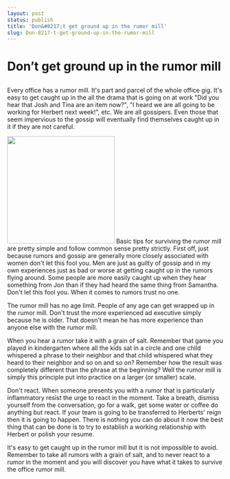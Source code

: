 ```yaml
---
layout: post
status: publish
title: 'Don&#8217;t get ground up in the rumor mill'
slug: Don-8217-t-get-ground-up-in-the-rumor-mill
---
```

# Don&#8217;t get ground up in the rumor mill
## 

Every office has a rumor mill. It's part and parcel of the whole office gig. It's easy to get caught up in the all the drama that is going on at work "Did you hear that Josh and Tina are an item now?", "I heard we are all going to be working for Herbert next week!", etc. We are all gossipers. Even those that seem impervious to the gossip will eventually find themselves caught up in it if they are not careful.<!--more-->

<img src="http://www.ksl.com/emedia/slc/133/13352/1335293.jpg" height="250" width="250" /> Basic tips for surviving the rumor mill are pretty simple and follow common sense pretty strictly. First off, just because rumors and gossip are generally more closely associated with women don't let this fool you. Men are just as guilty of gossip and in my own experiences just as bad or worse at getting caught up in the rumors flying around. Some people are more easily caught up when they hear something from Jon than if they had heard the same thing from Samantha. Don't let this fool you. When it comes to rumors trust no one.

The rumor mill has no age limit. People of any age can get wrapped up in the rumor mill. Don't trust the more experienced ad executive simply because he is older. That doesn't mean he has more experience than anyone else with the rumor mill.

When you hear a rumor take it with a grain of salt. Remember that game you played in kindergarten where all the kids sat in a circle and one child whispered a phrase to their neighbor and that child whispered what they heard to their neighbor and so on and so on? Remember how the result was completely different than the phrase at the beginning? Well the rumor mill is simply this principle put into practice on a larger (or smaller) scale.

Don't react. When someone presents you with a rumor that is particularly inflammatory resist the urge to  react in the moment. Take a breath, dismiss yourself from the conversation, go for a walk, get some water or coffee do anything but react. If your team is going to be transferred to Herberts' reign then it is going to happen. There is nothing you can do about it now the best thing that can be done is to try to establish a working relationship with Herbert or polish your resume.

It's easy to get caught up in the rumor mill but it is not impossible to avoid. Remember to take all rumors with a grain of salt, and to never react to a rumor in the moment and you will discover you have what it takes to survive the office rumor mill.